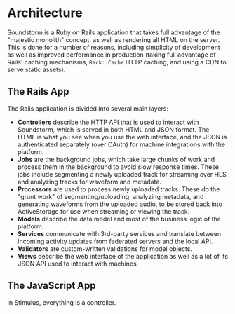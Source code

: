 # Architecture

Soundstorm is a Ruby on Rails application that takes full advantage of
the "majestic monolith" concept, as well as rendering all HTML on the
server. This is done for a number of reasons, including simplicity of
development as well as improved performance in production (taking full
advantage of Rails' caching mechanisms, `Rack::Cache` HTTP caching, and
using a CDN to serve static assets).

## The Rails App

The Rails application is divided into several main layers:

- **Controllers** describe the HTTP API that is used to interact with
  Soundstorm, which is served in both HTML and JSON format. The HTML is
  what you see when you use the web interface, and the JSON is
  authenticated separately (over OAuth) for machine integrations with
  the platform.
- **Jobs** are the background jobs, which take large chunks of work and
  process them in the background to avoid slow response times. These
  jobs include segmenting a newly uploaded track for streaming over HLS,
  and analyzing tracks for waveform and metadata.
- **Processors** are used to process newly uploaded tracks. These do the
  "grunt work" of segmenting/uploading, analyzing metadata, and
  generating waveforms from the uploaded audio, to be stored back into
  ActiveStorage for use when streaming or viewing the track.
- **Models** describe the data model and most of the business logic of
  the platform.
- **Services** communicate with 3rd-party services and translate between
  incoming activity updates from federated servers and the local API.
- **Validators** are custom-written validations for model objects.
- **Views** describe the web interface of the application as well as a
  lot of its JSON API used to interact with machines.

## The JavaScript App

In Stimulus, everything is a controller.
